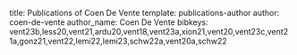 title: Publications of Coen De Vente
template: publications-author
author: coen-de-vente
author_name: Coen De Vente
bibkeys: vent23b,less20,vent21,ardu20,vent18,vent23a,xion21,vent20,vent23c,vent21a,gonz21,vent22,lemi22,lemi23,schw22a,vent20a,schw22